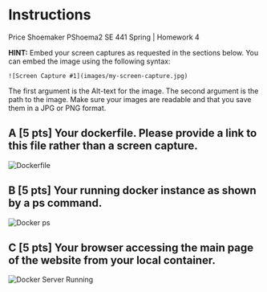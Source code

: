 # Instructions

Price Shoemaker PShoema2 SE 441 Spring | Homework 4

**HINT:** Embed your screen captures as requested in the sections below. You can embed the image using the following syntax:

```
![Screen Capture #1](images/my-screen-capture.jpg)
```

The first argument is the Alt-text for the image. The second argument is the path to the image. Make sure your images are readable and that you save them in a JPG or PNG format.

## A [5 pts] Your dockerfile. Please provide a link to this file rather than a screen capture. 

![Dockerfile](Dockerfile)

## B [5 pts] Your running docker instance as shown by a ps command.
![Docker ps]("./../images/docker-ps.png")

## C [5 pts] Your browser accessing the main page of the website from your local container.
![Docker Server Running]("./../images/server-running.png")
